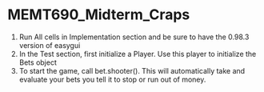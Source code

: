 # MEMT690_Midterm_Craps

1. Run All cells in Implementation section and be sure to have the 0.98.3 version of easygui
2. In the Test section, first initialize a Player. Use this player to initialize the Bets object
3. To start the game, call bet.shooter(). This will automatically take and evaluate your bets you tell it to stop or run out of money.

